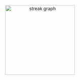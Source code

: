 
<div align="center">
  <img src="https://streak-stats.demolab.com?user=youce-etalibi&locale=en&mode=daily&theme=radical&hide_border=false&border_radius=5&order=3" height="220" alt="streak graph"  />
</div>

###
